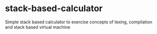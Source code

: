 # stack-based-calculator

Simple stack based calculator to exercise concepts of lexing, compilation and stack based virtual machine
